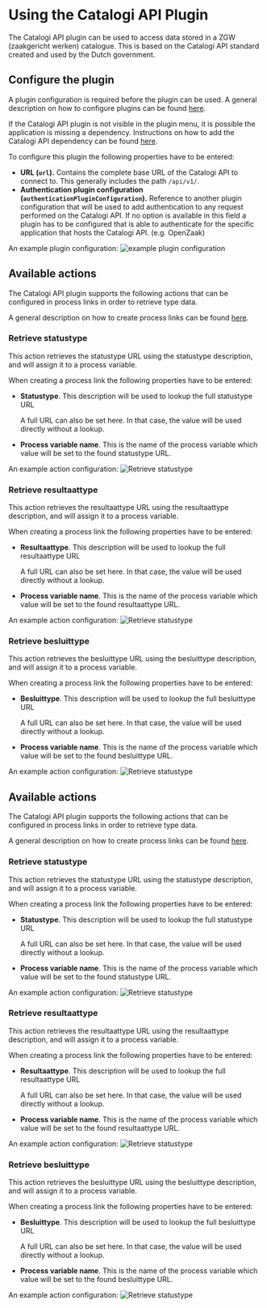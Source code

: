 # Using the Catalogi API Plugin

The Catalogi API plugin can be used to access data stored in a ZGW (zaakgericht werken) catalogue. This is based on the
Catalogi API standard created and used by the Dutch government. 

## Configure the plugin

A plugin configuration is required before the plugin can be used. A general description on how to configure
plugins can be found [here](../configure-plugin.md).

If the Catalogi API plugin is not visible in the plugin menu, it is possible the application is missing a dependency.
Instructions on how to add the Catalogi API dependency can be found
[here](/getting-started/modules/zgw/documenten-api.md).

To configure this plugin the following properties have to be entered:
- **URL (`url`).** Contains the complete base URL of the Catalogi API to connect to. This generally includes 
the path `/api/v1/`.
- **Authentication plugin configuration (`authenticationPluginConfiguration`).** Reference to another plugin configuration that will be used to add 
authentication to any request performed on the Catalogi API. If no option is available in this field a plugin has to 
be configured that is able to authenticate for the specific application that hosts the Catalogi API. (e.g. OpenZaak)

An example plugin configuration:
![example plugin configuration](img/configure-plugin.png)

## Available actions

The Catalogi API plugin supports the following actions that can be configured in process links in order to retrieve type 
data.

A general description on how to create process links can be found [here](../../process-link/create-process-link.md).

### Retrieve statustype
This action retrieves the statustype URL using the statustype description, and will assign it to a process variable. 

When creating a process link the following properties have to be entered:
- **Statustype**. This description will be used to lookup the full statustype URL 
  
    A full URL can also be set here. In that case, the value will be used directly without a lookup.
- **Process variable name**. This is the name of the process variable which value will be set to the found statustype URL.

An example action configuration:
![Retrieve statustype](img/retrieve-statustype.png)

### Retrieve resultaattype
This action retrieves the resultaattype URL using the resultaattype description, and will assign it to a process variable.

When creating a process link the following properties have to be entered:
- **Resultaattype**. This description will be used to lookup the full resultaattype URL

  A full URL can also be set here. In that case, the value will be used directly without a lookup.
- **Process variable name**. This is the name of the process variable which value will be set to the found resultaattype URL.

An example action configuration:
![Retrieve statustype](img/retrieve-resultaattype.png)
### Retrieve besluittype
This action retrieves the besluittype URL using the besluittype description, and will assign it to a process variable.

When creating a process link the following properties have to be entered:
- **Besluittype**. This description will be used to lookup the full besluittype URL

  A full URL can also be set here. In that case, the value will be used directly without a lookup.
- **Process variable name**. This is the name of the process variable which value will be set to the found besluittype URL.

An example action configuration:
![Retrieve statustype](img/retrieve-besluittype.png)


## Available actions

The Catalogi API plugin supports the following actions that can be configured in process links in order to retrieve type 
data.

A general description on how to create process links can be found [here](../create-process-link.md).

### Retrieve statustype
This action retrieves the statustype URL using the statustype description, and will assign it to a process variable. 

When creating a process link the following properties have to be entered:
- **Statustype**. This description will be used to lookup the full statustype URL 
  
    A full URL can also be set here. In that case, the value will be used directly without a lookup.
- **Process variable name**. This is the name of the process variable which value will be set to the found statustype URL.

An example action configuration:
![Retrieve statustype](img/retrieve-statustype.png)

### Retrieve resultaattype
This action retrieves the resultaattype URL using the resultaattype description, and will assign it to a process variable.

When creating a process link the following properties have to be entered:
- **Resultaattype**. This description will be used to lookup the full resultaattype URL

  A full URL can also be set here. In that case, the value will be used directly without a lookup.
- **Process variable name**. This is the name of the process variable which value will be set to the found resultaattype URL.

An example action configuration:
![Retrieve statustype](img/retrieve-resultaattype.png)
### Retrieve besluittype
This action retrieves the besluittype URL using the besluittype description, and will assign it to a process variable.

When creating a process link the following properties have to be entered:
- **Besluittype**. This description will be used to lookup the full besluittype URL

  A full URL can also be set here. In that case, the value will be used directly without a lookup.
- **Process variable name**. This is the name of the process variable which value will be set to the found besluittype URL.

An example action configuration:
![Retrieve statustype](img/retrieve-besluittype.png)

